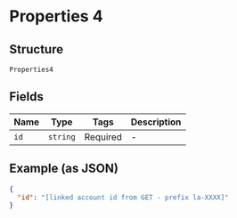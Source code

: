 
# Properties 4

## Structure

`Properties4`

## Fields

| Name | Type | Tags | Description |
|  --- | --- | --- | --- |
| `id` | `string` | Required | - |

## Example (as JSON)

```json
{
  "id": "[linked account id from GET - prefix la-XXXX]"
}
```


